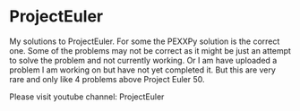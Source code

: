 # ProjectEuler

My solutions to ProjectEuler. For some the PEXXPy solution is the correct one. Some of the problems may not be correct as it might be just an attempt to solve the problem and not currently working. Or I am have uploaded a problem I am working on but have not yet completed it. But this are very rare and only like 4 problems above Project Euler 50.

Please visit youtube channel: ProjectEuler
